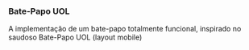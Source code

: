 ### Bate-Papo UOL

A implementação de um bate-papo totalmente funcional, inspirado no saudoso Bate-Papo UOL (layout mobile)
